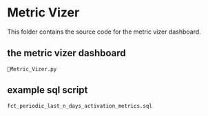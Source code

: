 # Metric Vizer
This folder contains the source code for the metric vizer dashboard.

## the metric vizer dashboard
`👾Metric_Vizer.py`

## example sql script
`fct_periodic_last_n_days_activation_metrics.sql`